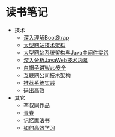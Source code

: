 # 读书笔记
+ 技术
  + [深入理解BootStrap](docs/深入理解BootStrap.md)
  + [大型网站技术架构](docs/大型网站技术架构/README.md)
  + [大型网站系统架构与Java中间件实践](docs/大型网站系统架构与Java中间件实践/README.md)
  + [深入分析JavaWeb技术内幕](docs/深入分析JavaWeb技术内幕/README.md)
  + [白帽子讲Web安全](docs/白帽子讲Web安全/README.md)
  + [互联网公司技术架构](docs/互联网公司技术架构/README.md)
  + [推荐系统实践](docs/推荐系统/README.md)
  + [码出高效](docs/码出高效/README.md)
+ 其它
  + [李叔同作品](李叔同作品.md)
  + [青春](youth.md)
  + [记忆魔法书](记忆魔法书/记忆魔法书.md)
  + [如何高效学习](如何高效学习.md)
